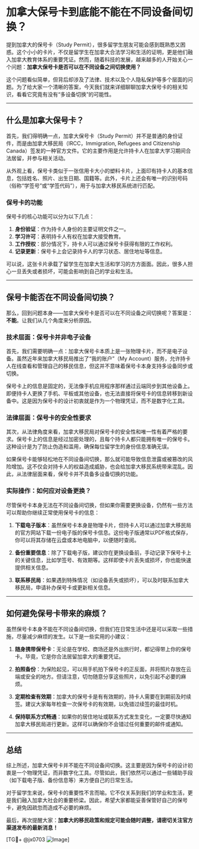# 加拿大保号卡到底能不能在不同设备间切换？

提到加拿大的保号卡（Study Permit），很多留学生朋友可能会感到既熟悉又困惑。这个小小的卡片，不仅是留学生在加拿大合法学习和生活的证明，更是他们融入加拿大教育体系的重要凭证。然而，随着科技的发展，越来越多的人开始关心一个问题：**加拿大保号卡是否可以在不同设备之间切换使用？**

这个问题看似简单，但背后却涉及了法律、技术以及个人隐私保护等多个层面的问题。为了给大家一个清晰的答案，今天我们就来详细聊聊加拿大保号卡的相关知识，看看它究竟有没有“多设备切换”的可能性。

---

## 什么是加拿大保号卡？

首先，我们得明确一点，加拿大保号卡（Study Permit）并不是普通的身份证件，而是由加拿大移民局（IRCC，Immigration, Refugees and Citizenship Canada）签发的一种官方文件。它的主要作用是允许持卡人在加拿大学习期间合法居留，并参与相关活动。

从外观上看，保号卡类似于一张信用卡大小的塑料卡片，上面印有持卡人的基本信息，包括姓名、照片、出生日期、国籍等。此外，卡片上还会有唯一的识别号码（俗称“学签号”或“学签代码”），用于与加拿大移民系统进行匹配。

### 保号卡的功能

保号卡的核心功能可以分为以下几点：

1. **身份验证**：作为持卡人身份的主要证明文件之一。
2. **学习许可**：表明持卡人有权在加拿大接受教育。
3. **工作授权**：部分情况下，持卡人可以通过保号卡获得有限的工作权利。
4. **记录更新**：保号卡上会记录持卡人的学习状态、居住地址等信息。

可以说，这张卡片承载了留学生在加拿大生活和学习的方方面面。因此，很多人担心一旦丢失或者损坏，可能会影响到自己的学业和生活。

---

## 保号卡能否在不同设备间切换？

那么，回到问题本身——加拿大保号卡是否可以在不同设备之间切换呢？答案是：**不能**。让我们从几个角度来分析原因。

### 技术层面：保号卡并非电子设备

首先，我们需要明确一点：加拿大保号卡本质上是一张物理卡片，而不是电子设备。虽然近年来加拿大移民局推出了“我的账户”（My Account）服务，允许持卡人在线查看和管理自己的移民信息，但这并不意味着保号卡本身支持多设备同步或切换。

保号卡上的信息是固定的，无法像手机应用程序那样通过云端同步到其他设备上。即便持卡人更换了手机、平板或其他设备，也无法直接将保号卡的信息转移到新设备中。这是因为保号卡的设计初衷就是作为一个物理凭证，而不是数字化工具。

### 法律层面：保号卡的安全性要求

其次，从法律角度来看，加拿大移民局对保号卡的安全性和唯一性有着严格的要求。保号卡上的信息是经过加密处理的，且每个持卡人都只能拥有唯一的保号卡。这种设计是为了防止伪造和滥用，确保每位留学生的身份信息准确无误。

如果保号卡能够轻松地在不同设备间切换，那么就可能导致信息泄露或被篡改的风险增加。这不仅会对持卡人的权益造成威胁，也会给加拿大移民系统带来混乱。因此，从法律层面来看，保号卡并不具备多设备切换的功能。

### 实际操作：如何应对设备更换？

尽管保号卡本身无法在不同设备间切换，但如果你需要更换设备，仍然有一些方法可以帮助你继续正常使用保号卡的信息：

1. **下载电子版本**：虽然保号卡本身是物理卡片，但持卡人可以通过加拿大移民局的官方网站下载一份电子版的保号卡信息。这份电子版通常以PDF格式保存，你可以将其存储在云盘或本地电脑中，以便随时查阅。
   
2. **备份重要信息**：除了下载电子版，建议你在更换设备前，手动记录下保号卡上的关键信息，比如学签号、有效期等。这样即使卡片丢失或损坏，你也能快速提供相关信息。

3. **联系移民局**：如果遇到特殊情况（如设备丢失或损坏），可以及时联系加拿大移民局，申请补办保号卡或更新相关信息。

---

## 如何避免保号卡带来的麻烦？

虽然保号卡本身不能在不同设备间切换，但我们在日常生活中还是可以采取一些措施，尽量减少麻烦的发生。以下是一些实用的小建议：

1. **随身携带保号卡**：无论是在学校、商场还是外出旅行时，都记得带上你的保号卡。毕竟，它是你合法居留加拿大的重要凭证。

2. **拍照备份**：为保险起见，可以用手机拍下保号卡的正反面，并将照片存放在云端或安全的地方。但请注意，切勿随意分享这些照片，以免引起不必要的麻烦。

3. **定期检查有效期**：加拿大的保号卡是有有效期的，持卡人需要在到期前及时续签。建议大家每年检查一次保号卡的有效期，以免错过续签的最佳时机。

4. **保持联系方式畅通**：如果你的居住地址或联系方式发生变化，一定要尽快通知加拿大移民局进行更新。这样可以确保你不会错过任何重要的邮件或通知。

---

## 总结

综上所述，加拿大保号卡并不能在不同设备间切换。这主要是因为保号卡的设计初衷是一个物理凭证，而非数字化工具。尽管如此，我们依然可以通过一些辅助手段（如下载电子版、备份信息等）来方便自己的日常生活。

对于留学生来说，保号卡的重要性不言而喻。它不仅关系到我们的学业和生活，更是我们融入加拿大社会的重要桥梁。因此，希望大家都能妥善保管好自己的保号卡，避免因疏忽而造成不必要的麻烦。

最后，再次提醒大家：**加拿大的移民政策和规定可能会随时调整，请密切关注官方渠道发布的最新消息！**

[TG💪+ @jx0703 ![Image](https://github.com/user-attachments/assets/dbca1d08-cadb-493c-b0ec-ad6f7a83f270)]